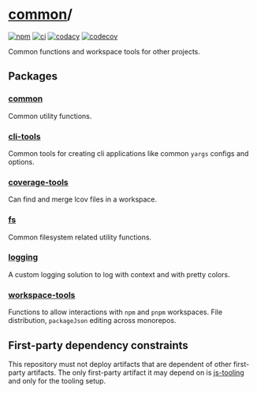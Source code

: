 # [common](https://github.com/AlexAegis/common)/

[![npm](https://img.shields.io/npm/v/@alexaegis/common/latest)](https://www.npmjs.com/package/@alexaegis/common)
[![ci](https://github.com/AlexAegis/common/actions/workflows/cicd.yml/badge.svg)](https://github.com/AlexAegis/common/actions/workflows/cicd.yml)
[![codacy](https://app.codacy.com/project/badge/Grade/402dd6d7fcbd4cde86fdf8e7d948fcde)](https://www.codacy.com/gh/AlexAegis/common/dashboard?utm_source=github.com&utm_medium=referral&utm_content=AlexAegis/common&utm_campaign=Badge_Grade)
[![codecov](https://codecov.io/gh/AlexAegis/common/branch/master/graph/badge.svg?token=kw8ZeoPbUh)](https://codecov.io/gh/AlexAegis/common)

Common functions and workspace tools for other projects.

## Packages

### [common](./packages/common/)

Common utility functions.

### [cli-tools](./packages/cli-tools/)

Common tools for creating cli applications like common `yargs` configs and
options.

### [coverage-tools](./packages/coverage-tools/)

Can find and merge lcov files in a workspace.

### [fs](./packages/fs/)

Common filesystem related utility functions.

### [logging](./packages/logging/)

A custom logging solution to log with context and with pretty colors.

### [workspace-tools](./packages/workspace-tools/)

Functions to allow interactions with `npm` and `pnpm` workspaces. File
distribution, `packageJson` editing across monorepos.

## First-party dependency constraints

This repository must not deploy artifacts that are dependent of other
first-party artifacts. The only first-party artifact it may depend on is
[js-tooling](https://github.com/AlexAegis/js-tooling/) and only for the tooling
setup.
